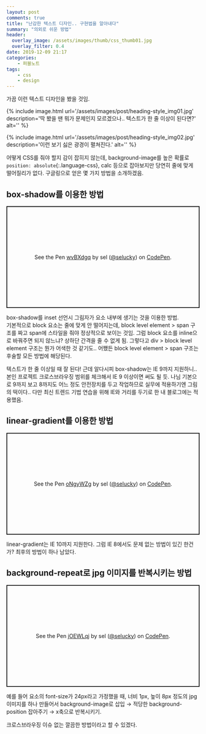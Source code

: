 ```yaml
---
layout: post
comments: true
title: "난감한 텍스트 디자인.. 구현법을 알아내다"
summary: "의외로 쉬운 방법"
header:
  overlay_image: /assets/images/thumb/css_thumb01.jpg
  overlay_filter: 0.4
date: 2019-12-09 21:17
categories:
    - 퍼블노트
tags:
    - css
    - design
---
```

가끔 이런 텍스트 디자인을 봤을 것임.

{% include image.html url='/assets/images/post/heading-style_img01.jpg' description='딱 봤을 땐 뭐가 문제인지 모르겠으나.. 텍스트가 한 줄 이상이 된다면?' alt='' %}

{% include image.html url='/assets/images/post/heading-style_img02.jpg' description='이런 보기 싫은 광경이 펼쳐진다.' alt='' %}

어떻게 CSS를 줘야 할지 감이 잡히지 않는데, background-image를 높은 확률로 ```position: absolute```{:.language-css}, calc 등으로 잡아보지만 당연히 줄에 맞게 떨어질리가 없다. 구글링으로 얻은 몇 가지 방법을 소개하겠음.

## box-shadow를 이용한 방법
<p class="codepen" data-height="265" data-theme-id="default" data-default-tab="html,result" data-user="selucky" data-slug-hash="wvBXdgq" style="height: 265px; box-sizing: border-box; display: flex; align-items: center; justify-content: center; border: 2px solid; margin: 1em 0; padding: 1em;" data-pen-title="wvBXdgq">
  <span>See the Pen <a href="https://codepen.io/selucky/pen/wvBXdgq">
  wvBXdgq</a> by sel (<a href="https://codepen.io/selucky">@selucky</a>)
  on <a href="https://codepen.io">CodePen</a>.</span>
</p>
<script async src="https://static.codepen.io/assets/embed/ei.js"></script>

box-shadow를 inset 선언시 그림자가 요소 내부에 생기는 것을 이용한 방법.  
기본적으로 block 요소는 줄에 맞게 안 떨어지는데, block level element &gt; span 구조를 짜고 span에 스타일을 줘야 정상적으로 보이는 것임. 그럼 block 요소를 inline으로 바꿔주면 되지 않느냐? 상하단 간격을 줄 수 없게 됨. 그렇다고 div &gt; block level element 구조는 뭔가 어색한 것 같기도.. 어쨌든 block level element &gt; span 구조는 후술할 모든 방법에 해당된다.

텍스트가 한 줄 이상일 때 잘 된다! 근데 알다시피 box-shadow는 IE 9까지 지원하니..  
본인 프로젝트 크로스브라우징 범위를 체크해서 IE 9 이상이면 써도 될 듯. 나님 기본으로 9까지 보고 8까지도 어느 정도 안전장치를 두고 작업하므로 실무에 적용하기엔 그림의 떡이다.. 다만 최신 트렌드 기법 연습을 위해 IE와 거리를 두기로 한 내 블로그에는 적용했음.

## linear-gradient를 이용한 방법
<p class="codepen" data-height="265" data-theme-id="default" data-default-tab="css,result" data-user="selucky" data-slug-hash="oNgyWZg" style="height: 265px; box-sizing: border-box; display: flex; align-items: center; justify-content: center; border: 2px solid; margin: 1em 0; padding: 1em;" data-pen-title="oNgyWZg">
  <span>See the Pen <a href="https://codepen.io/selucky/pen/oNgyWZg">
  oNgyWZg</a> by sel (<a href="https://codepen.io/selucky">@selucky</a>)
  on <a href="https://codepen.io">CodePen</a>.</span>
</p>
<script async src="https://static.codepen.io/assets/embed/ei.js"></script>

linear-gradient는 IE 10까지 지원한다. 그럼 IE 8에서도 문제 없는 방법이 있긴 한건가? 최후의 방법이 하나 남았다.

## background-repeat로 jpg 이미지를 반복시키는 방법
<p class="codepen" data-height="265" data-theme-id="default" data-default-tab="html,result" data-user="selucky" data-slug-hash="jOEWLqj" style="height: 265px; box-sizing: border-box; display: flex; align-items: center; justify-content: center; border: 2px solid; margin: 1em 0; padding: 1em;" data-pen-title="jOEWLqj">
  <span>See the Pen <a href="https://codepen.io/selucky/pen/jOEWLqj">
  jOEWLqj</a> by sel (<a href="https://codepen.io/selucky">@selucky</a>)
  on <a href="https://codepen.io">CodePen</a>.</span>
</p>
<script async src="https://static.codepen.io/assets/embed/ei.js"></script>

예를 들어 요소의 font-size가 24px라고 가정했을 때, 너비 1px, 높이 8px 정도의 jpg 이미지를 하나 만들어서 background-image로 삽입 &rarr; 적당한 background-position 잡아주기 &rarr; x축으로 반복시키기.

크로스브라우징 이슈 없는 깔끔한 방법이라고 할 수 있겠다.